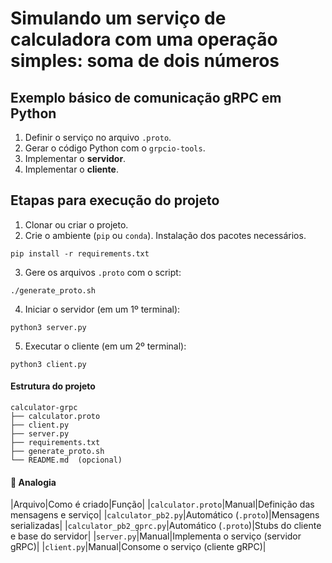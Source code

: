 # Simulando um serviço de calculadora com uma operação simples: soma de dois números

## Exemplo básico de comunicação gRPC em Python

1. Definir o serviço no arquivo `.proto`.
2. Gerar o código Python com o `grpcio-tools`.
3. Implementar o **servidor**.
4. Implementar o **cliente**.

## Etapas para execução do projeto

1. Clonar ou criar o projeto.
2. Crie o ambiente (`pip` ou `conda`). Instalação dos pacotes necessários.
```
pip install -r requirements.txt
```
3. Gere os arquivos `.proto` com o script:
```
./generate_proto.sh
```
4. Iniciar o servidor (em um 1º terminal):
```
python3 server.py
```
5. Executar o cliente (em um 2º terminal):
```
python3 client.py
```

#### Estrutura do projeto
```
calculator-grpc
├── calculator.proto
├── client.py
├── server.py
├── requirements.txt
├── generate_proto.sh
└── README.md  (opcional)
```

#### 🤔 Analogia

|Arquivo|Como é criado|Função|
|`calculator.proto`|Manual|Definição das mensagens e serviço|
|`calculator_pb2.py`|Automático (`.proto`)|Mensagens serializadas|
|`calculator_pb2_gprc.py`|Automático (`.proto`)|Stubs do cliente e base do servidor|
|`server.py`|Manual|Implementa o serviço (servidor gRPC)|
|`client.py`|Manual|Consome o serviço (cliente gRPC)|
